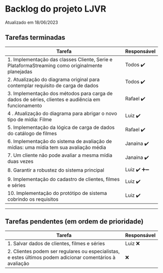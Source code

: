 # Backlog do projeto LJVR
Atualizado em 18/06/2023

## Tarefas terminadas

| Tarefa      | Responsável |
| ----------- | ----------- |
| 1. Implementação das classes Cliente, Serie e PlataformaStreaming como originalmente planejadas      | Todos  ✔️     |
| 2. Atualização do diagrama original para contemplar requisito de carga de dados   | Todos ✔️       |
| 3. Implementação dos métodos para carga de dados de séries, clientes e audiência em funcionamento      | Rafael ✔️     |
| 4 . Atualização do diagrama para abrigar o novo tipo de mídia: Filme   | Luiz ✔️     |
| 5. Implementação da lógica de carga de dados do catálogo de filmes |  Rafael ✔️ | 
| 6. Implementação do sistema de avaliação de mídias: uma mídia tem sua avaliação média |  Janaina ✔️ | 
| 7. Um cliente não pode avaliar a mesma mídia duas vezes |  Janaina ✔️ | 
| 8. Garantir a robustez do sistema principal |  Luiz ✔️ ➕➖ | 
| 9. Implementação do cadastro de clientes, filmes e séries |  Luiz ✔️ | 
| 10. Implementação do protótipo de sistema cobrindo os requisitos | Luiz ✔️ | 

----

## Tarefas pendentes (em ordem de prioridade)

| Tarefa      | Responsável |
| ----------- | ----------- |
| 1. Salvar dados de clientes, filmes e séries |   Luiz ❌ | 
| 2. Clientes podem ser regulares ou especialistas, e estes últimos podem adicionar comentários à avaliação |  ❌ | 

<!-- icons ➕➖ ✔️ ❌-->
